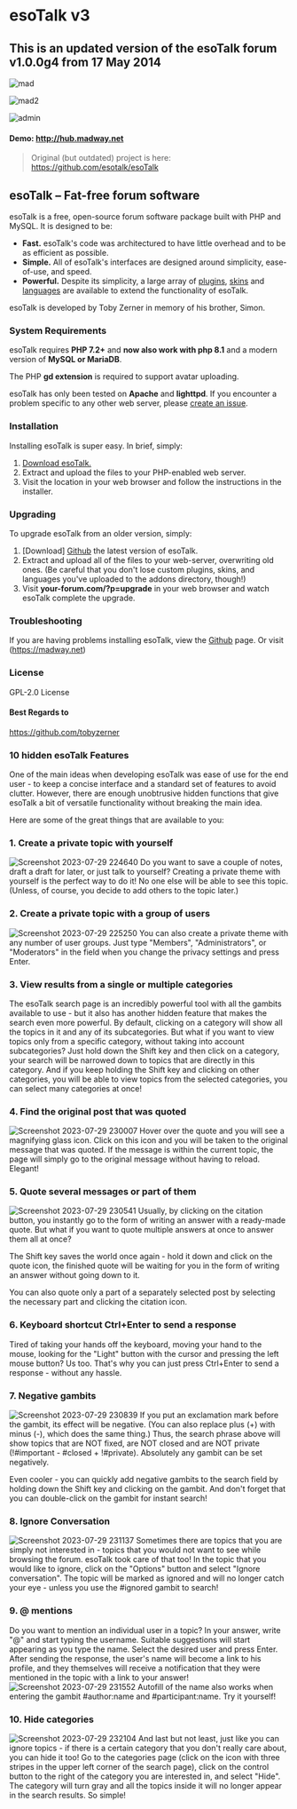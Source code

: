 # esoTalk v3

## This is an updated version of the esoTalk forum v1.0.0g4 from 17 May 2014
> 
![mad](https://user-images.githubusercontent.com/64708726/185802624-3f7f8aec-532c-4966-b58b-5bbbcf1210f7.jpg)

![mad2](https://user-images.githubusercontent.com/64708726/185802724-af43a611-1d13-4f18-b3e6-743110bc1e5f.jpg)

![admin](https://github.com/madromas/esoTalk-v3/assets/64708726/de61db61-4029-4cbf-ace8-f61e3ea54d4f)

#### Demo: http://hub.madway.net


> Original (but outdated) project is here: https://github.com/esotalk/esoTalk

## esoTalk – Fat-free forum software

esoTalk is a free, open-source forum software package built with PHP and MySQL. It is designed to be:

 - **Fast.** esoTalk's code was architectured to have little overhead and to be as efficient as possible.
 - **Simple.** All of esoTalk's interfaces are designed around simplicity, ease-of-use, and speed.
 - **Powerful.** Despite its simplicity, a large array of [plugins](https://github.com/madromas/esoTalk-v3/tree/master/addons/plugins), [skins](https://github.com/madromas/esoTalk-v3/tree/master/addons/skins) and [languages](https://github.com/madromas/esoTalk-v3/tree/master/addons/languages) are available to extend the functionality of esoTalk.

esoTalk is developed by Toby Zerner in memory of his brother, Simon. 

### System Requirements

esoTalk requires **PHP 7.2+** and **now also work with php 8.1** and a modern version of **MySQL or MariaDB**.

The PHP **gd extension** is required to support avatar uploading.

esoTalk has only been tested on **Apache** and **lighttpd**. If you encounter a problem specific to any other web server, please [create an issue](https://github.com/madromas/esoTalk-v3/issues).

### Installation

Installing esoTalk is super easy. In brief, simply:

1. [Download esoTalk.](https://github.com/madromas/esoTalk-v3)
2. Extract and upload the files to your PHP-enabled web server.
3. Visit the location in your web browser and follow the instructions in the installer.

### Upgrading

To upgrade esoTalk from an older version, simply:

1. [Download] [Github](https://github.com/madromas/esoTalk-v3) the latest version of esoTalk.
2. Extract and upload all of the files to your web-server, overwriting old ones. (Be careful that you don't lose custom plugins, skins, and languages you've uploaded to the addons directory, though!)
3. Visit **your-forum.com/?p=upgrade** in your web browser and watch esoTalk complete the upgrade.

### Troubleshooting

If you are having problems installing esoTalk, view the [Github](https://github.com/madromas/esoTalk-v3) page. Or visit (https://madway.net)

### License
GPL-2.0 License

#### Best Regards to
https://github.com/tobyzerner


### 10 hidden esoTalk Features

One of the main ideas when developing esoTalk was ease of use for the end user - to keep a concise interface and a standard set of features to avoid clutter. However, there are enough unobtrusive hidden functions that give esoTalk a bit of versatile functionality without breaking the main idea.

Here are some of the great things that are available to you:

### 1. Create a private topic with yourself
![Screenshot 2023-07-29 224640](https://github.com/madromas/esoTalk-v3/assets/64708726/dc1b41c5-3bb9-420b-a8cd-b34554a8cc6b)
Do you want to save a couple of notes, draft a draft for later, or just talk to yourself? Creating a private theme with yourself is the perfect way to do it! No one else will be able to see this topic. (Unless, of course, you decide to add others to the topic later.)

### 2. Create a private topic with a group of users
![Screenshot 2023-07-29 225250](https://github.com/madromas/esoTalk-v3/assets/64708726/cccad463-6e43-467a-b3a4-434e366e8e30)
You can also create a private theme with any number of user groups. Just type "Members", "Administrators", or "Moderators" in the field when you change the privacy settings and press Enter.

### 3. View results from a single or multiple categories

The esoTalk search page is an incredibly powerful tool with all the gambits available to use - but it also has another hidden feature that makes the search even more powerful. By default, clicking on a category will show all the topics in it and any of its subcategories. But what if you want to view topics only from a specific category, without taking into account subcategories?
Just hold down the Shift key and then click on a category, your search will be narrowed down to topics that are directly in this category. And if you keep holding the Shift key and clicking on other categories, you will be able to view topics from the selected categories, you can select many categories at once!

### 4. Find the original post that was quoted
![Screenshot 2023-07-29 230007](https://github.com/madromas/esoTalk-v3/assets/64708726/dac1270b-f1ac-4577-ae4c-2a837a552bfc)
Hover over the quote and you will see a magnifying glass icon. Click on this icon and you will be taken to the original message that was quoted. If the message is within the current topic, the page will simply go to the original message without having to reload. Elegant!

### 5. Quote several messages or part of them
![Screenshot 2023-07-29 230541](https://github.com/madromas/esoTalk-v3/assets/64708726/01574228-8fa7-4258-8d3b-4f65bdf78044)
Usually, by clicking on the citation button, you instantly go to the form of writing an answer with a ready-made quote. But what if you want to quote multiple answers at once to answer them all at once?

The Shift key saves the world once again - hold it down and click on the quote icon, the finished quote will be waiting for you in the form of writing an answer without going down to it.

You can also quote only a part of a separately selected post by selecting the necessary part and clicking the citation icon.

### 6. Keyboard shortcut Ctrl+Enter to send a response

Tired of taking your hands off the keyboard, moving your hand to the mouse, looking for the "Light" button with the cursor and pressing the left mouse button? Us too. That's why you can just press Ctrl+Enter to send a response - without any hassle.

### 7. Negative gambits
![Screenshot 2023-07-29 230839](https://github.com/madromas/esoTalk-v3/assets/64708726/c80a2e56-0beb-4a15-9bee-991768461d1b)
If you put an exclamation mark before the gambit, its effect will be negative. (You can also replace plus (+) with minus (-), which does the same thing.) Thus, the search phrase above will show topics that are NOT fixed, are NOT closed and are NOT private (!#important - #closed + !#private). Absolutely any gambit can be set negatively.

Even cooler - you can quickly add negative gambits to the search field by holding down the Shift key and clicking on the gambit. And don't forget that you can double-click on the gambit for instant search!

### 8. Ignore Conversation
![Screenshot 2023-07-29 231137](https://github.com/madromas/esoTalk-v3/assets/64708726/7e284006-31ce-4809-8db7-a8850d2c0174)
Sometimes there are topics that you are simply not interested in - topics that you would not want to see while browsing the forum. esoTalk took care of that too! In the topic that you would like to ignore, click on the "Options" button and select "Ignore conversation". The topic will be marked as ignored and will no longer catch your eye - unless you use the #ignored gambit to search!

### 9. @ mentions

Do you want to mention an individual user in a topic? In your answer, write "@" and start typing the username. Suitable suggestions will start appearing as you type the name. Select the desired user and press Enter. After sending the response, the user's name will become a link to his profile, and they themselves will receive a notification that they were mentioned in the topic with a link to your answer!
![Screenshot 2023-07-29 231552](https://github.com/madromas/esoTalk-v3/assets/64708726/e49156e1-47c5-4182-aba8-b3469828cf91)
Autofill of the name also works when entering the gambit #author:name and #participant:name. Try it yourself!

### 10. Hide categories
![Screenshot 2023-07-29 232104](https://github.com/madromas/esoTalk-v3/assets/64708726/e53261f0-0c40-4567-8da9-9dd93ff4797b)
And last but not least, just like you can ignore topics - if there is a certain category that you don't really care about, you can hide it too! Go to the categories page (click on the icon with three stripes in the upper left corner of the search page), click on the control button to the right of the category you are interested in, and select "Hide". The category will turn gray and all the topics inside it will no longer appear in the search results. So simple!






